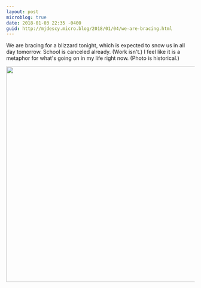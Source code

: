 ```yaml
---
layout: post
microblog: true
date: 2018-01-03 22:35 -0400
guid: http://mjdescy.micro.blog/2018/01/04/we-are-bracing.html
---
```

We are bracing for a blizzard tonight, which is expected to snow us in all day tomorrow. School is canceled already. (Work isn't.) I feel like it is a metaphor for what's going on in my life right now. (Photo is historical.)

<img src="http://mjdescy.micro.blog/uploads/2018/65f94f6882.jpg" width="600" height="576" />
